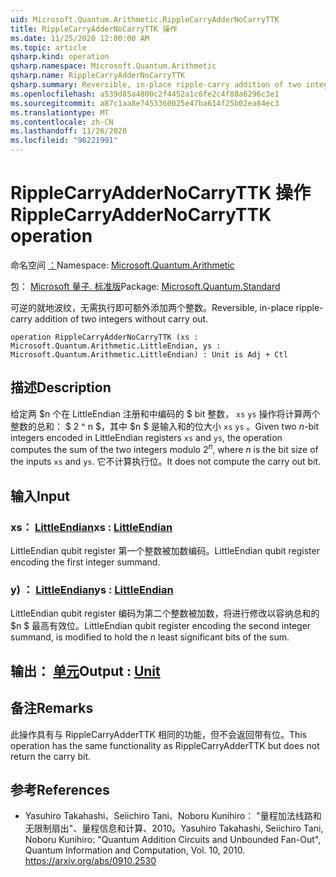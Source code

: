 ```yaml
---
uid: Microsoft.Quantum.Arithmetic.RippleCarryAdderNoCarryTTK
title: RippleCarryAdderNoCarryTTK 操作
ms.date: 11/25/2020 12:00:00 AM
ms.topic: article
qsharp.kind: operation
qsharp.namespace: Microsoft.Quantum.Arithmetic
qsharp.name: RippleCarryAdderNoCarryTTK
qsharp.summary: Reversible, in-place ripple-carry addition of two integers without carry out.
ms.openlocfilehash: a539d85a4800c2f4452a1c6fe2c4f88a6296c3e1
ms.sourcegitcommit: a87c1aa8e7453360025e47ba614f25b02ea84ec3
ms.translationtype: MT
ms.contentlocale: zh-CN
ms.lasthandoff: 11/26/2020
ms.locfileid: "96221991"
---
```

# <a name="ripplecarryaddernocarryttk-operation"></a><span data-ttu-id="e8f54-102">RippleCarryAdderNoCarryTTK 操作</span><span class="sxs-lookup"><span data-stu-id="e8f54-102">RippleCarryAdderNoCarryTTK operation</span></span>

<span data-ttu-id="e8f54-103">命名空间 [：](xref:Microsoft.Quantum.Arithmetic)</span><span class="sxs-lookup"><span data-stu-id="e8f54-103">Namespace: [Microsoft.Quantum.Arithmetic](xref:Microsoft.Quantum.Arithmetic)</span></span>

<span data-ttu-id="e8f54-104">包： [Microsoft 量子. 标准版](https://nuget.org/packages/Microsoft.Quantum.Standard)</span><span class="sxs-lookup"><span data-stu-id="e8f54-104">Package: [Microsoft.Quantum.Standard](https://nuget.org/packages/Microsoft.Quantum.Standard)</span></span>


<span data-ttu-id="e8f54-105">可逆的就地波纹，无需执行即可额外添加两个整数。</span><span class="sxs-lookup"><span data-stu-id="e8f54-105">Reversible, in-place ripple-carry addition of two integers without carry out.</span></span>

```qsharp
operation RippleCarryAdderNoCarryTTK (xs : Microsoft.Quantum.Arithmetic.LittleEndian, ys : Microsoft.Quantum.Arithmetic.LittleEndian) : Unit is Adj + Ctl
```


## <a name="description"></a><span data-ttu-id="e8f54-106">描述</span><span class="sxs-lookup"><span data-stu-id="e8f54-106">Description</span></span>

<span data-ttu-id="e8f54-107">给定两 $n 个在 LittleEndian 注册和中编码的 $ bit 整数， `xs` `ys` 操作将计算两个整数的总和： $ 2 ^ n $，其中 $n $ 是输入和的位大小 `xs` `ys` 。</span><span class="sxs-lookup"><span data-stu-id="e8f54-107">Given two $n$-bit integers encoded in LittleEndian registers `xs` and `ys`, the operation computes the sum of the two integers modulo $2^n$, where $n$ is the bit size of the inputs `xs` and `ys`.</span></span> <span data-ttu-id="e8f54-108">它不计算执行位。</span><span class="sxs-lookup"><span data-stu-id="e8f54-108">It does not compute the carry out bit.</span></span>

## <a name="input"></a><span data-ttu-id="e8f54-109">输入</span><span class="sxs-lookup"><span data-stu-id="e8f54-109">Input</span></span>

### <a name="xs--littleendian"></a><span data-ttu-id="e8f54-110">xs： [LittleEndian](xref:Microsoft.Quantum.Arithmetic.LittleEndian)</span><span class="sxs-lookup"><span data-stu-id="e8f54-110">xs : [LittleEndian](xref:Microsoft.Quantum.Arithmetic.LittleEndian)</span></span>

<span data-ttu-id="e8f54-111">LittleEndian qubit register 第一个整数被加数编码。</span><span class="sxs-lookup"><span data-stu-id="e8f54-111">LittleEndian qubit register encoding the first integer summand.</span></span>


### <a name="ys--littleendian"></a><span data-ttu-id="e8f54-112">y) ： [LittleEndian](xref:Microsoft.Quantum.Arithmetic.LittleEndian)</span><span class="sxs-lookup"><span data-stu-id="e8f54-112">ys : [LittleEndian](xref:Microsoft.Quantum.Arithmetic.LittleEndian)</span></span>

<span data-ttu-id="e8f54-113">LittleEndian qubit register 编码为第二个整数被加数，将进行修改以容纳总和的 $n $ 最高有效位。</span><span class="sxs-lookup"><span data-stu-id="e8f54-113">LittleEndian qubit register encoding the second integer summand, is modified to hold the $n$ least significant bits of the sum.</span></span>



## <a name="output--unit"></a><span data-ttu-id="e8f54-114">输出： [单元](xref:microsoft.quantum.lang-ref.unit)</span><span class="sxs-lookup"><span data-stu-id="e8f54-114">Output : [Unit](xref:microsoft.quantum.lang-ref.unit)</span></span>



## <a name="remarks"></a><span data-ttu-id="e8f54-115">备注</span><span class="sxs-lookup"><span data-stu-id="e8f54-115">Remarks</span></span>

<span data-ttu-id="e8f54-116">此操作具有与 RippleCarryAdderTTK 相同的功能，但不会返回带有位。</span><span class="sxs-lookup"><span data-stu-id="e8f54-116">This operation has the same functionality as RippleCarryAdderTTK but does not return the carry bit.</span></span>

## <a name="references"></a><span data-ttu-id="e8f54-117">参考</span><span class="sxs-lookup"><span data-stu-id="e8f54-117">References</span></span>

- <span data-ttu-id="e8f54-118">Yasuhiro Takahashi、Seiichiro Tani、Noboru Kunihiro： "量程加法线路和无限制扇出"、量程信息和计算、2010。</span><span class="sxs-lookup"><span data-stu-id="e8f54-118">Yasuhiro Takahashi, Seiichiro Tani, Noboru Kunihiro: "Quantum Addition Circuits and Unbounded Fan-Out", Quantum Information and Computation, Vol. 10, 2010.</span></span>
  https://arxiv.org/abs/0910.2530